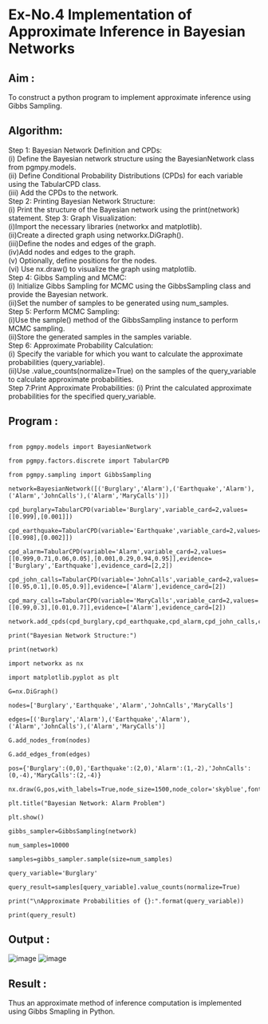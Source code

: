 # Ex-No.4 Implementation of Approximate Inference in Bayesian Networks

## Aim : 
   To construct a python program to implement approximate inference using Gibbs Sampling.

## Algorithm:

Step 1: Bayesian Network Definition and CPDs:<br>
(i) Define the Bayesian network structure using the BayesianNetwork class from pgmpy.models.<br>
(ii) Define Conditional Probability Distributions (CPDs) for each variable using the TabularCPD class.<br>
(iii) Add the CPDs to the network.<br>
Step 2: Printing Bayesian Network Structure:<br>
(i) Print the structure of the Bayesian network using the print(network) statement.
Step 3: Graph Visualization:<br>
(i)Import the necessary libraries (networkx and matplotlib).<br>
(ii)Create a directed graph using networkx.DiGraph().<br>
(iii)Define the nodes and edges of the graph.<br>
(iv)Add nodes and edges to the graph.<br>
(v) Optionally, define positions for the nodes.<br>
(vi) Use nx.draw() to visualize the graph using matplotlib.<br>
Step 4: Gibbs Sampling and MCMC:<br>
(i) Initialize Gibbs Sampling for MCMC using the GibbsSampling class and provide the Bayesian network.<br>
(ii)Set the number of samples to be generated using num_samples.<br>
Step 5: Perform MCMC Sampling:<br>
(i)Use the sample() method of the GibbsSampling instance to perform MCMC sampling.<br>
(ii)Store the generated samples in the samples variable.<br>
Step 6: Approximate Probability Calculation:<br>
(i) Specify the variable for which you want to calculate the approximate probabilities (query_variable).<br>
(ii)Use .value_counts(normalize=True) on the samples of the query_variable to calculate approximate probabilities.<br>
Step 7:Print Approximate Probabilities:
(i) Print the calculated approximate probabilities for the specified query_variable.<br>

## Program :
```

from pgmpy.models import BayesianNetwork

from pgmpy.factors.discrete import TabularCPD

from pgmpy.sampling import GibbsSampling

network=BayesianNetwork([('Burglary','Alarm'),('Earthquake','Alarm'),('Alarm','JohnCalls'),('Alarm','MaryCalls')])

cpd_burglary=TabularCPD(variable='Burglary',variable_card=2,values=[[0.999],[0.001]])

cpd_earthquake=TabularCPD(variable='Earthquake',variable_card=2,values=[[0.998],[0.002]])

cpd_alarm=TabularCPD(variable='Alarm',variable_card=2,values=[[0.999,0.71,0.06,0.05],[0.001,0.29,0.94,0.95]],evidence=['Burglary','Earthquake'],evidence_card=[2,2])

cpd_john_calls=TabularCPD(variable='JohnCalls',variable_card=2,values=[[0.95,0.1],[0.05,0.9]],evidence=['Alarm'],evidence_card=[2])

cpd_mary_calls=TabularCPD(variable='MaryCalls',variable_card=2,values=[[0.99,0.3],[0.01,0.7]],evidence=['Alarm'],evidence_card=[2])

network.add_cpds(cpd_burglary,cpd_earthquake,cpd_alarm,cpd_john_calls,cpd_mary_calls)

print("Bayesian Network Structure:")

print(network)

import networkx as nx

import matplotlib.pyplot as plt

G=nx.DiGraph()

nodes=['Burglary','Earthquake','Alarm','JohnCalls','MaryCalls']

edges=[('Burglary','Alarm'),('Earthquake','Alarm'),('Alarm','JohnCalls'),('Alarm','MaryCalls')]

G.add_nodes_from(nodes)

G.add_edges_from(edges)

pos={'Burglary':(0,0),'Earthquake':(2,0),'Alarm':(1,-2),'JohnCalls':(0,-4),'MaryCalls':(2,-4)}

nx.draw(G,pos,with_labels=True,node_size=1500,node_color='skyblue',font_size=10,font_weight='bold',arrowsize=20)

plt.title("Bayesian Network: Alarm Problem")

plt.show()

gibbs_sampler=GibbsSampling(network)

num_samples=10000

samples=gibbs_sampler.sample(size=num_samples)

query_variable='Burglary'

query_result=samples[query_variable].value_counts(normalize=True)

print("\nApproximate Probabilities of {}:".format(query_variable))

print(query_result)
```
## Output :
![image](https://github.com/santhanalakshmi04/Ex-No.-4--Implementation-of-Approximate-Inference-in-Bayesian-Networks/assets/119475762/d2a481f5-47d8-4fdd-a702-5102bdadb6f2)
![image](https://github.com/santhanalakshmi04/Ex-No.-4--Implementation-of-Approximate-Inference-in-Bayesian-Networks/assets/119475762/a0352a02-5898-4d12-9896-e03c91e2d3c0)

## Result : 

Thus an approximate method of inference computation is implemented using Gibbs Smapling in Python.
